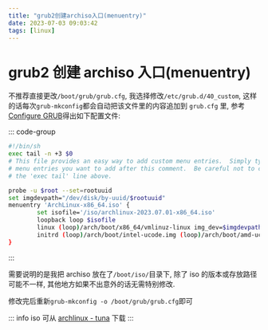 ```yaml
---
title: "grub2创建archiso入口(menuentry)"
date: 2023-07-03 09:03:42
tags: [linux]
---
```


# grub2 创建 archiso 入口(menuentry)

不推荐直接更改`/boot/grub/grub.cfg`, 我选择修改`/etc/grub.d/40_custom`, 这样的话每次`grub-mkconfig`都会自动把该文件里的内容追加到 `grub.cfg` 里, 参考[Configure GRUB](https://wiki.archlinux.org/title/Multiboot_USB_drive#Configuring_GRUB)得出如下配置文件:

::: code-group

```bash [/etc/grub.d/40_custom]
#!/bin/sh
exec tail -n +3 $0
# This file provides an easy way to add custom menu entries.  Simply type the
# menu entries you want to add after this comment.  Be careful not to change
# the 'exec tail' line above.

probe -u $root --set=rootuuid
set imgdevpath="/dev/disk/by-uuid/$rootuuid"
menuentry 'ArchLinux-x86_64.iso' {
        set isofile='/iso/archlinux-2023.07.01-x86_64.iso'
        loopback loop $isofile
        linux (loop)/arch/boot/x86_64/vmlinuz-linux img_dev=$imgdevpath img_loop=$isofile earlymodules=loop
        initrd (loop)/arch/boot/intel-ucode.img (loop)/arch/boot/amd-ucode.img (loop)/arch/boot/x86_64/initramfs-linux.img
}
```

:::

需要说明的是我把 archiso 放在了`/boot/iso/`目录下, 除了 iso 的版本或存放路径可能不一样, 其他地方如果不出意外的话无需特别修改.

修改完后重新`grub-mkconfig -o /boot/grub/grub.cfg`即可

::: info
iso 可从 [archlinux - tuna](https://mirrors.tuna.tsinghua.edu.cn/archlinux/iso/) 下载
:::
